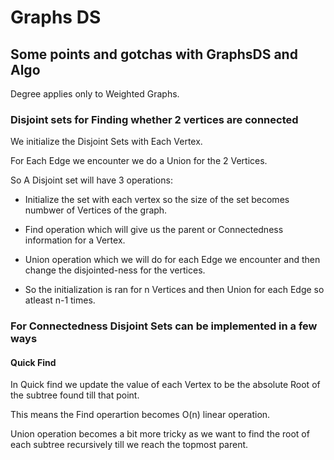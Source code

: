 # Graphs DS

## Some points and gotchas with GraphsDS and Algo

Degree applies only to Weighted Graphs.

### Disjoint sets for Finding whether 2 vertices are connected

We initialize the Disjoint Sets with Each Vertex.

For Each Edge we encounter we do a Union for the 2 Vertices.

So A Disjoint set will have 3 operations:

* Initialize the set with each vertex so the size of the set becomes numbwer of Vertices of the graph.

* Find operation which will give us  the parent or Connectedness information for a Vertex.

* Union operation which we will do for each Edge we encounter and then change the disjointed-ness for the vertices.

* So the initialization is ran for n Vertices and then Union for each Edge so atleast n-1 times.

### For Connectedness Disjoint Sets can be implemented in a few ways

#### Quick Find

 In Quick find we update the value of each Vertex to be the absolute Root of the subtree found till that point.

 This means the Find operartion becomes O(n) linear operation.

 Union operation becomes a bit more tricky as we want to find the root of each subtree recursively till we reach the topmost parent.

 
